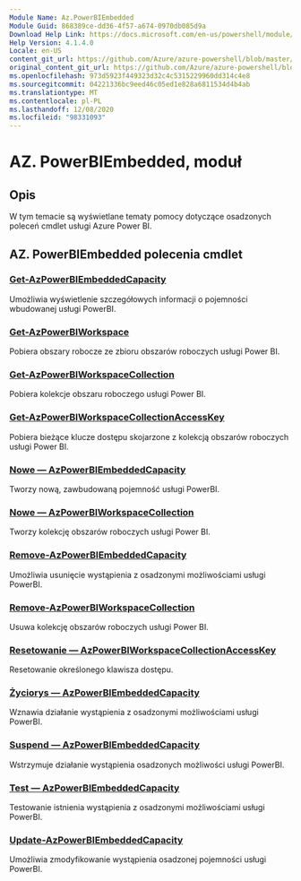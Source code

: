 ```yaml
---
Module Name: Az.PowerBIEmbedded
Module Guid: 868389ce-dd36-4f57-a674-0970db085d9a
Download Help Link: https://docs.microsoft.com/en-us/powershell/module/az.powerbiembedded
Help Version: 4.1.4.0
Locale: en-US
content_git_url: https://github.com/Azure/azure-powershell/blob/master/src/PowerBIEmbedded/PowerBIEmbedded/help/Az.PowerBIEmbedded.md
original_content_git_url: https://github.com/Azure/azure-powershell/blob/master/src/PowerBIEmbedded/PowerBIEmbedded/help/Az.PowerBIEmbedded.md
ms.openlocfilehash: 973d5923f449323d32c4c5315229960dd314c4e8
ms.sourcegitcommit: 04221336bc9eed46c05ed1e828a6811534d4b4ab
ms.translationtype: MT
ms.contentlocale: pl-PL
ms.lasthandoff: 12/08/2020
ms.locfileid: "98331093"
---
```

# AZ. PowerBIEmbedded, moduł
## Opis
W tym temacie są wyświetlane tematy pomocy dotyczące osadzonych poleceń cmdlet usługi Azure Power BI.

## AZ. PowerBIEmbedded polecenia cmdlet
### [Get-AzPowerBIEmbeddedCapacity](Get-AzPowerBIEmbeddedCapacity.md)
Umożliwia wyświetlenie szczegółowych informacji o pojemności wbudowanej usługi PowerBI.

### [Get-AzPowerBIWorkspace](Get-AzPowerBIWorkspace.md)
Pobiera obszary robocze ze zbioru obszarów roboczych usługi Power BI.

### [Get-AzPowerBIWorkspaceCollection](Get-AzPowerBIWorkspaceCollection.md)
Pobiera kolekcje obszaru roboczego usługi Power BI.

### [Get-AzPowerBIWorkspaceCollectionAccessKey](Get-AzPowerBIWorkspaceCollectionAccessKey.md)
Pobiera bieżące klucze dostępu skojarzone z kolekcją obszarów roboczych usługi Power BI.

### [Nowe — AzPowerBIEmbeddedCapacity](New-AzPowerBIEmbeddedCapacity.md)
Tworzy nową, zawbudowaną pojemność usługi PowerBI.

### [Nowe — AzPowerBIWorkspaceCollection](New-AzPowerBIWorkspaceCollection.md)
Tworzy kolekcję obszarów roboczych usługi Power BI.

### [Remove-AzPowerBIEmbeddedCapacity](Remove-AzPowerBIEmbeddedCapacity.md)
Umożliwia usunięcie wystąpienia z osadzonymi możliwościami usługi PowerBI.

### [Remove-AzPowerBIWorkspaceCollection](Remove-AzPowerBIWorkspaceCollection.md)
Usuwa kolekcję obszarów roboczych usługi Power BI.

### [Resetowanie — AzPowerBIWorkspaceCollectionAccessKey](Reset-AzPowerBIWorkspaceCollectionAccessKey.md)
Resetowanie określonego klawisza dostępu.

### [Życiorys — AzPowerBIEmbeddedCapacity](Resume-AzPowerBIEmbeddedCapacity.md)
Wznawia działanie wystąpienia z osadzonymi możliwościami usługi PowerBI.

### [Suspend — AzPowerBIEmbeddedCapacity](Suspend-AzPowerBIEmbeddedCapacity.md)
Wstrzymuje działanie wystąpienia osadzonych możliwości usługi PowerBI.

### [Test — AzPowerBIEmbeddedCapacity](Test-AzPowerBIEmbeddedCapacity.md)
Testowanie istnienia wystąpienia z osadzonymi możliwościami usługi PowerBI.

### [Update-AzPowerBIEmbeddedCapacity](Update-AzPowerBIEmbeddedCapacity.md)
Umożliwia zmodyfikowanie wystąpienia osadzonej pojemności usługi PowerBI.

